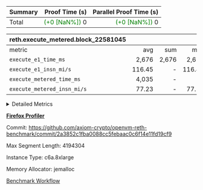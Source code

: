 | Summary | Proof Time (s) | Parallel Proof Time (s) |
|:---|---:|---:|
| Total | <span style='color: green'>(+0 [NaN%])</span> 0 | <span style='color: green'>(+0 [NaN%])</span> 0 |


| reth.execute_metered.block_22581045 |||||
|:---|---:|---:|---:|---:|
|metric|avg|sum|max|min|
| `execute_e1_time_ms  ` |  2,676 |  2,676 |  2,676 |  2,676 |
| `execute_e1_insn_mi/s` |  116.45 | -          |  116.45 |  116.45 |
| `execute_metered_time_ms` |  4,035 | -          | -          | -          |
| `execute_metered_insn_mi/s` |  77.23 | -          |  77.23 |  77.23 |



<details>
<summary>Detailed Metrics</summary>

|  | reth-block_time_ms |
| --- |
|  | 8,197 | 

| air_name | block_number | quotient_deg | interactions | constraints |
| --- | --- | --- | --- | --- |
| AccessAdapterAir<16> | 22581045 | 2 | 5 | 12 | 
| AccessAdapterAir<2> | 22581045 | 2 | 5 | 12 | 
| AccessAdapterAir<32> | 22581045 | 2 | 5 | 12 | 
| AccessAdapterAir<4> | 22581045 | 2 | 5 | 12 | 
| AccessAdapterAir<8> | 22581045 | 2 | 5 | 12 | 
| BitwiseOperationLookupAir<8> | 22581045 | 2 | 2 | 4 | 
| KeccakVmAir | 22581045 | 2 | 321 | 4,513 | 
| MemoryMerkleAir<8> | 22581045 | 2 | 4 | 39 | 
| PersistentBoundaryAir<8> | 22581045 | 2 | 3 | 7 | 
| PhantomAir | 22581045 | 2 | 3 | 5 | 
| Poseidon2PeripheryAir<BabyBearParameters>, 1> | 22581045 | 2 | 1 | 286 | 
| ProgramAir | 22581045 | 1 | 1 | 4 | 
| RangeTupleCheckerAir<2> | 22581045 | 1 | 1 | 4 | 
| Rv32HintStoreAir | 22581045 | 2 | 18 | 28 | 
| Sha256VmAir | 22581045 | 2 | 50 | 663 | 
| VariableRangeCheckerAir | 22581045 | 1 | 1 | 4 | 
| VmAirWrapper<Rv32BaseAluAdapterAir, BaseAluCoreAir<4, 8> | 22581045 | 2 | 20 | 37 | 
| VmAirWrapper<Rv32BaseAluAdapterAir, LessThanCoreAir<4, 8> | 22581045 | 2 | 18 | 40 | 
| VmAirWrapper<Rv32BaseAluAdapterAir, ShiftCoreAir<4, 8> | 22581045 | 2 | 24 | 91 | 
| VmAirWrapper<Rv32BranchAdapterAir, BranchEqualCoreAir<4> | 22581045 | 2 | 11 | 20 | 
| VmAirWrapper<Rv32BranchAdapterAir, BranchLessThanCoreAir<4, 8> | 22581045 | 2 | 13 | 35 | 
| VmAirWrapper<Rv32CondRdWriteAdapterAir, Rv32JalLuiCoreAir> | 22581045 | 2 | 10 | 18 | 
| VmAirWrapper<Rv32HeapAdapterAir<2, 32, 32>, BaseAluCoreAir<32, 8> | 22581045 | 2 | 61 | 126 | 
| VmAirWrapper<Rv32HeapAdapterAir<2, 32, 32>, LessThanCoreAir<32, 8> | 22581045 | 2 | 31 | 129 | 
| VmAirWrapper<Rv32HeapAdapterAir<2, 32, 32>, MultiplicationCoreAir<32, 8> | 22581045 | 2 | 61 | 57 | 
| VmAirWrapper<Rv32HeapAdapterAir<2, 32, 32>, ShiftCoreAir<32, 8> | 22581045 | 2 | 79 | 2,161 | 
| VmAirWrapper<Rv32HeapBranchAdapterAir<2, 32>, BranchEqualCoreAir<32> | 22581045 | 2 | 20 | 55 | 
| VmAirWrapper<Rv32HeapBranchAdapterAir<2, 32>, BranchLessThanCoreAir<32, 8> | 22581045 | 2 | 22 | 126 | 
| VmAirWrapper<Rv32IsEqualModAdapterAir<2, 1, 32, 32>, ModularIsEqualCoreAir<32, 4, 8> | 22581045 | 2 | 25 | 225 | 
| VmAirWrapper<Rv32IsEqualModAdapterAir<2, 3, 16, 48>, ModularIsEqualCoreAir<48, 4, 8> | 22581045 | 2 | 41 | 333 | 
| VmAirWrapper<Rv32JalrAdapterAir, Rv32JalrCoreAir> | 22581045 | 2 | 16 | 20 | 
| VmAirWrapper<Rv32LoadStoreAdapterAir, LoadSignExtendCoreAir<4, 8> | 22581045 | 2 | 18 | 33 | 
| VmAirWrapper<Rv32LoadStoreAdapterAir, LoadStoreCoreAir<4> | 22581045 | 2 | 17 | 40 | 
| VmAirWrapper<Rv32MultAdapterAir, DivRemCoreAir<4, 8> | 22581045 | 2 | 25 | 84 | 
| VmAirWrapper<Rv32MultAdapterAir, MulHCoreAir<4, 8> | 22581045 | 2 | 24 | 31 | 
| VmAirWrapper<Rv32MultAdapterAir, MultiplicationCoreAir<4, 8> | 22581045 | 2 | 19 | 19 | 
| VmAirWrapper<Rv32RdWriteAdapterAir, Rv32AuipcCoreAir> | 22581045 | 2 | 12 | 14 | 
| VmAirWrapper<Rv32VecHeapAdapterAir<1, 2, 2, 32, 32>, FieldExpressionCoreAir> | 22581045 | 2 | 415 | 480 | 
| VmAirWrapper<Rv32VecHeapAdapterAir<1, 6, 6, 16, 16>, FieldExpressionCoreAir> | 22581045 | 2 | 832 | 921 | 
| VmAirWrapper<Rv32VecHeapAdapterAir<2, 1, 1, 32, 32>, FieldExpressionCoreAir> | 22581045 | 2 | 158 | 190 | 
| VmAirWrapper<Rv32VecHeapAdapterAir<2, 2, 2, 32, 32>, FieldExpressionCoreAir> | 22581045 | 2 | 428 | 457 | 
| VmAirWrapper<Rv32VecHeapAdapterAir<2, 3, 3, 16, 16>, FieldExpressionCoreAir> | 22581045 | 2 | 246 | 288 | 
| VmAirWrapper<Rv32VecHeapAdapterAir<2, 6, 6, 16, 16>, FieldExpressionCoreAir> | 22581045 | 2 | 668 | 701 | 
| VmConnectorAir | 22581045 | 2 | 5 | 11 | 

| block_number | sdk.execute_time_ms | interpreter.execute_metered_time_ms | host.execute_time_ms |
| --- | --- | --- | --- |
| 22581045 | 2,990 | 4,046 | 71 | 

| group | block_number | header.hash_slow_time_ms | execute_metered_time_ms | execute_metered_insns | execute_metered_insn_mi/s | execute_e1_time_ms | execute_e1_insns | execute_e1_insn_mi/s | client.execute_time_ms |
| --- | --- | --- | --- | --- | --- | --- | --- | --- | --- |
| reth.execute_metered.block_22581045 | 22581045 | 0 | 4,035 | 311,651,986 | 77.23 | 2,676 | 311,651,986 | 116.45 | 71 | 

</details>


**[Firefox Profiler](https://profiler.firefox.com/public/7kqxxn823xry6htxxgsgphzb31wh1gztygr27p8)**

Commit: https://github.com/axiom-crypto/openvm-reth-benchmark/commit/2a3852c1fba0088cc5febaac0c6f14e11fd19cf9

Max Segment Length: 4194304

Instance Type: c6a.8xlarge

Memory Allocator: jemalloc

[Benchmark Workflow](https://github.com/axiom-crypto/openvm-reth-benchmark/actions/runs/18773007993)
